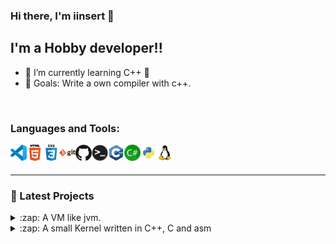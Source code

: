 ### Hi there, I'm iinsert 👋


## I'm a Hobby developer!!

- 🌱 I’m currently learning C++ 🤣
- 🥅 Goals: Write a own compiler with c++.

<br />

### Languages and Tools:

[<img align="left" alt="Visual Studio Code" width="26px" src="https://raw.githubusercontent.com/github/explore/80688e429a7d4ef2fca1e82350fe8e3517d3494d/topics/visual-studio-code/visual-studio-code.png" />][VS-CODE]
[<img align="left" alt="HTML5" width="26px" src="https://raw.githubusercontent.com/github/explore/80688e429a7d4ef2fca1e82350fe8e3517d3494d/topics/html/html.png" />][HTML5]
[<img align="left" alt="CSS3" width="26px" src="https://raw.githubusercontent.com/github/explore/80688e429a7d4ef2fca1e82350fe8e3517d3494d/topics/css/css.png" />][CSS3]
[<img align="left" alt="Git" width="26px" src="https://raw.githubusercontent.com/github/explore/80688e429a7d4ef2fca1e82350fe8e3517d3494d/topics/git/git.png" />][Git]
[<img align="left" alt="GitHub" width="26px" src="https://raw.githubusercontent.com/github/explore/78df643247d429f6cc873026c0622819ad797942/topics/github/github.png" />][GitHub]
[<img align="left" alt="Terminal" width="26px" src="https://raw.githubusercontent.com/github/explore/80688e429a7d4ef2fca1e82350fe8e3517d3494d/topics/terminal/terminal.png" />][Term]
[<img align="left" alt="C++" width="26px" src="https://raw.githubusercontent.com/github/explore/180320cffc25f4ed1bbdfd33d4db3a66eeeeb358/topics/cpp/cpp.png" />][C++]
[<img align="left" alt="C#" width="26px" src="https://raw.githubusercontent.com/github/explore/80688e429a7d4ef2fca1e82350fe8e3517d3494d/topics/csharp/csharp.png" />][C#]
[<img align="left" alt="Python" width="26px" src="https://raw.githubusercontent.com/github/explore/80688e429a7d4ef2fca1e82350fe8e3517d3494d/topics/python/python.png" />][Python]
[<img align="left" alt="Linux" width="26px" src="https://raw.githubusercontent.com/github/explore/80688e429a7d4ef2fca1e82350fe8e3517d3494d/topics/linux/linux.png" />][Linux]

<br />
<br />

---

### 📕 Latest Projects

<details>
  <summary>:zap: A VM like jvm. </summary>
  
<!--START_SECTION:activity-->
[----| 🗣 Features |----]
  
- - [x] Asm language for the vm.
- - [x] Error handling
- - [x] Bytecode compiler.
- - [x] Disassembler for the bytecode.
  
[----| 📥 Download |----]
  - [:package: Klick here](https://github.com/iinsertNameHere/Slick)
<!--END_SECTION:activity-->

</details>
<details>
  <summary>:zap: A small Kernel written in C++, C and asm</summary>
  
<!--START_SECTION:activity-->
[----| 🗣 Features |----]
  
- - [x] A small Shell
- - [x] Error handling
- - [x] 86x-64x
- - [x] Paging
  
[----| 📥 Download |----]
  - [:package: Klick here](https://iinsertnamehere.github.io/ivy-os-web/)
<!--END_SECTION:activity-->

</details>

[VS-CODE]: https://github.com/topics/visual-studio-code
[HTML5]: https://github.com/topics/html
[CSS3]: https://github.com/topics/css3
[Git]: https://github.com/topics/git
[GitHub]: https://github.com/topics/github
[Term]: https://github.com/topics/terminal
[C++]: https://github.com/topics/cpp
[C#]: https://github.com/topics/csharp
[Python]: https://github.com/topics/python
[Linux]: https://github.com/topics/linux


